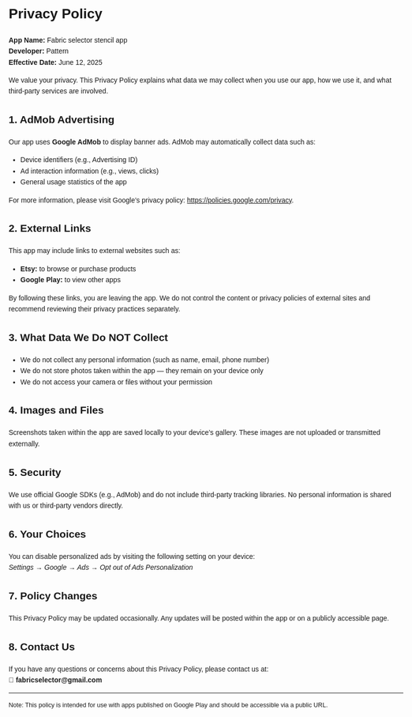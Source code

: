 <!DOCTYPE html>
<html lang="en">
<head>
    <meta charset="UTF-8">
    <meta name="viewport" content="width=device-width, initial-scale=1.0">
    <title>Privacy Policy</title>
</head>
<body style="font-family: Arial, sans-serif; line-height: 1.6; max-width: 800px; margin: 0 auto; padding: 20px;">
  <h1>Privacy Policy</h1>
  <p><strong>App Name:</strong> Fabric selector stencil app<br>
     <strong>Developer:</strong> Pattern<br>
     <strong>Effective Date:</strong> June 12, 2025</p>

  <p>We value your privacy. This Privacy Policy explains what data we may collect when you use our app, how we use it, and what third-party services are involved.</p>

  <h2>1. AdMob Advertising</h2>
  <p>Our app uses <strong>Google AdMob</strong> to display banner ads. AdMob may automatically collect data such as:</p>
  <ul>
    <li>Device identifiers (e.g., Advertising ID)</li>
    <li>Ad interaction information (e.g., views, clicks)</li>
    <li>General usage statistics of the app</li>
  </ul>
  <p>For more information, please visit Google’s privacy policy: 
    <a href="https://policies.google.com/privacy" target="_blank" rel="noopener noreferrer">https://policies.google.com/privacy</a>.
  </p>

  <h2>2. External Links</h2>
  <p>This app may include links to external websites such as:</p>
  <ul>
    <li><strong>Etsy:</strong> to browse or purchase products</li>
    <li><strong>Google Play:</strong> to view other apps</li>
  </ul>
  <p>By following these links, you are leaving the app. We do not control the content or privacy policies of external sites and recommend reviewing their privacy practices separately.</p>

  <h2>3. What Data We Do NOT Collect</h2>
  <ul>
    <li>We do not collect any personal information (such as name, email, phone number)</li>
    <li>We do not store photos taken within the app — they remain on your device only</li>
    <li>We do not access your camera or files without your permission</li>
  </ul>

  <h2>4. Images and Files</h2>
  <p>Screenshots taken within the app are saved locally to your device’s gallery. These images are not uploaded or transmitted externally.</p>

  <h2>5. Security</h2>
  <p>We use official Google SDKs (e.g., AdMob) and do not include third-party tracking libraries. No personal information is shared with us or third-party vendors directly.</p>

  <h2>6. Your Choices</h2>
  <p>You can disable personalized ads by visiting the following setting on your device:<br>
     <em>Settings → Google → Ads → Opt out of Ads Personalization</em></p>

  <h2>7. Policy Changes</h2>
  <p>This Privacy Policy may be updated occasionally. Any updates will be posted within the app or on a publicly accessible page.</p>

  <h2>8. Contact Us</h2>
  <p>If you have any questions or concerns about this Privacy Policy, please contact us at:<br>
     📧 <strong>fabricselector@gmail.com
</strong> <!-- Replace with your real contact email --></p>

  <hr>
  <p style="font-size: 0.9em;">Note: This policy is intended for use with apps published on Google Play and should be accessible via a public URL.</p>
</body>
</html>
